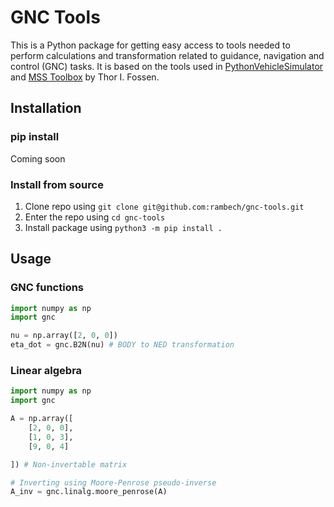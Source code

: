 # GNC Tools
This is a Python package for getting easy access to tools needed to perform calculations and transformation related to guidance, navigation and control (GNC) tasks. It is based on the tools used in [PythonVehicleSimulator](https://github.com/cybergalactic/PythonVehicleSimulator/) and [MSS Toolbox](https://github.com/cybergalactic/MSS) by Thor I. Fossen.

## Installation
### pip install
Coming soon

### Install from source
1. Clone repo using ```git clone git@github.com:rambech/gnc-tools.git```
2. Enter the repo using ```cd gnc-tools```
3. Install package using ```python3 -m pip install .```

## Usage
### GNC functions
```python
import numpy as np
import gnc

nu = np.array([2, 0, 0])
eta_dot = gnc.B2N(nu) # BODY to NED transformation
```

### Linear algebra
```python
import numpy as np
import gnc

A = np.array([
    [2, 0, 0],
    [1, 0, 3],
    [9, 0, 4]

]) # Non-invertable matrix

# Inverting using Moore-Penrose pseudo-inverse
A_inv = gnc.linalg.moore_penrose(A)
```